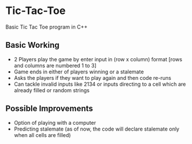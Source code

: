 # Tic-Tac-Toe
Basic Tic Tac Toe program in C++

## Basic Working
* 2 Players play the game by enter input in (row x column) format [rows and columns are numbered 1 to 3]
* Game ends in either of players winning or a stalemate
* Asks the players if they want to play again and then code re-runs
* Can tackle invalid inputs like 2134 or inputs directing to a cell which are already filled or random strings

## Possible Improvements
* Option of playing with a computer
* Predicting stalemate (as of now, the code will declare stalemate only when all cells are filled)
